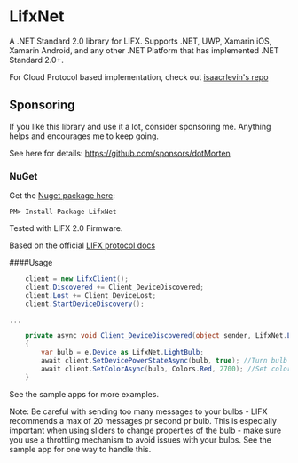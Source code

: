 
# LifxNet

A .NET Standard 2.0 library for LIFX.
Supports .NET, UWP, Xamarin iOS, Xamarin Android, and any other .NET Platform that has implemented .NET Standard 2.0+.

For Cloud Protocol based implementation, check out [isaacrlevin's repo](https://github.com/isaacrlevin/LifxCloudClient)

## Sponsoring

If you like this library and use it a lot, consider sponsoring me. Anything helps and encourages me to keep going.

See here for details: https://github.com/sponsors/dotMorten


### NuGet

Get the [Nuget package here](http://www.nuget.org/packages/LifxNet/):
```
PM> Install-Package LifxNet 
```

Tested with LIFX 2.0 Firmware.

Based on the official [LIFX protocol docs](https://lan.developer.lifx.com/docs)

####Usage

```csharp
	client = new LifxClient();
	client.Discovered += Client_DeviceDiscovered;
	client.Lost += Client_DeviceLost;
	client.StartDeviceDiscovery();

...

	private async void Client_DeviceDiscovered(object sender, LifxNet.LifxClient.DeviceDiscoveryEventArgs e)
	{
		var bulb = e.Device as LifxNet.LightBulb;
		await client.SetDevicePowerStateAsync(bulb, true); //Turn bulb on
		await client.SetColorAsync(bulb, Colors.Red, 2700); //Set color to Red and 2700K Temperature			
	}

```
See the sample apps for more examples.

Note: Be careful with sending too many messages to your bulbs - LIFX recommends a max of 20 messages pr second pr bulb. 
This is especially important when using sliders to change properties of the bulb - make sure you use a throttling
mechanism to avoid issues with your bulbs. See the sample app for one way to handle this.
